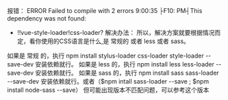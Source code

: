 报错：
 ERROR  Failed to compile with 2 errors                                                                                                               9:00:35 ├F10: PM┤This dependency was not found:

* !!vue-style-loader!css-loader?
解决办法：
所以，解决方案就要根据情况而定，看你使用的CSS语言是什么,是 常规的 或者 less 或者 sass。

如果是 常规 的，执行 npm install stylus-loader css-loader style-loader --save-dev 安装依赖就行。
如果是 less 的，执行 npm install less less-loader --save-dev 安装依赖就行。
如果是 sass 的，执行 npm install sass sass-loader --save-dev 安装依赖就行。或者（$npm intall sass-loader --save ; $npm install node-sass --save）
但可能出现版本不匹配问题，可以参考这个版本
